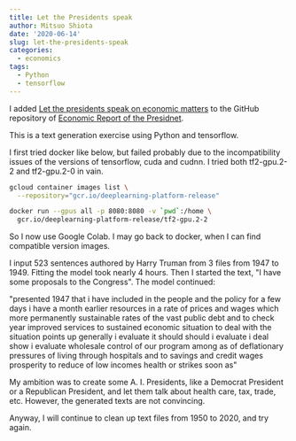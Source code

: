 ```yaml
---
title: Let the Presidents speak
author: Mitsuo Shiota
date: '2020-06-14'
slug: let-the-presidents-speak
categories:
  - economics
tags:
  - Python
  - tensorflow
---
```


I added [Let the presidents speak on economic matters](https://github.com/mitsuoxv/erp/blob/master/let_pres_speak.ipynb) to the GitHub repository of [Economic Report of the Presidnet](https://github.com/mitsuoxv/erp).

This is a text generation exercise using Python and tensorflow. 

I first tried docker like below, but failed probably due to the incompatibility issues of the versions of tensorflow, cuda and cudnn. I tried both tf2-gpu.2-2 and tf2-gpu.2-0 in vain.

```bash
gcloud container images list \
  --repository="gcr.io/deeplearning-platform-release"

docker run --gpus all -p 8080:8080 -v `pwd`:/home \
  gcr.io/deeplearning-platform-release/tf2-gpu.2-2
```

So I now use Google Colab. I may go back to docker, when I can find compatible version images.

I input 523 sentences authored by Harry Truman from 3 files from 1947 to 1949. Fitting the model took nearly 4 hours. Then I started the text, "I have some proposals to the Congress". The model continued:

"presented 1947 that i have included in the people and the policy for a few days i have a month earlier resources in a rate of prices and wages which more permanently sustainable rates of the vast public debt and to check year improved services to sustained economic situation to deal with the situation points up generally i evaluate it should should i evaluate i deal show i evaluate wholesale control of our program among as of deflationary pressures of living through hospitals and to savings and credit wages prosperity to reduce of low incomes health or strikes soon as"

My ambition was to create some A. I. Presidents, like a Democrat President or a Republican President, and let them talk about health care, tax, trade, etc. However, the generated texts are not convincing.

Anyway, I will continue to clean up text files from 1950 to 2020, and try again.

